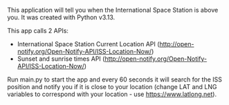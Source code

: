 This application will tell you when the International Space Station is above you. It was created with Python v3.13.

This app calls 2 APIs:
- International Space Station Current Location API (http://open-notify.org/Open-Notify-API/ISS-Location-Now/)
- Sunset and sunrise times API (http://open-notify.org/Open-Notify-API/ISS-Location-Now/)

Run main.py to start the app and every 60 seconds it will search for the ISS position and notify you if it is close to your location (change LAT and LNG variables to correspond with your location - use https://www.latlong.net).

